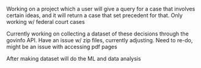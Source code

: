 Working on a project which a user will give a query for a case that involves certain ideas, and it will return a case that set precedent for that.
Only working w/ federal court cases


Currently working on collecting a dataset of these decisions through the govinfo API. 
Have an issue w/ zip files, currently adjusting. Need to re-do, might be an issue with accessing pdf pages

After making dataset will do the ML and data analysis
